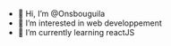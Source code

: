 - 👋 Hi, I’m @Onsbouguila
- 👀 I’m interested in web developpement
- 🌱 I’m currently learning reactJS
<!---
Onsbouguila/Onsbouguila is a ✨ special ✨ repository because its `README.md` (this file) appears on your GitHub profile.
You can click the Preview link to take a look at your changes.
--->
